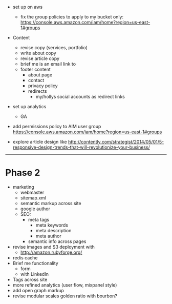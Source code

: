 * set up on aws
	- fix the group policies to apply to my bucket only: https://console.aws.amazon.com/iam/home?region=us-east-1#groups

* Content
  - revise copy (services, portfolio)
  - write about copy
  - revise article copy
  - brief me is an email link to
  - footer content
	  - about page
	  - contact
	  - privacy policy
	  - redirects
	  	- my/hollys social accounts as redirect links
* set up analytics
  - GA
* add permissions policy to AIM user group https://console.aws.amazon.com/iam/home?region=us-east-1#groups
* explore article design like http://contently.com/strategist/2014/05/01/5-responsive-design-trends-that-will-revolutionize-your-business/

***

# Phase 2

* marketing
	- webmaster
	- sitemap.xml
	- semantic markup across site
	- google author
	- SEO:
		* meta tags
			- meta keywords
			- meta description
			- meta author
		* semantic info across pages
* revise images and S3 deployment with
	- http://amazon.rubyforge.org/
* redis cache
* Brief me functionality
	- form
	- with LinkedIn
* Tags across site
* more refined analytics (user flow, mixpanel style)
* add open graph markup
* revise modular scales golden ratio with bourbon?